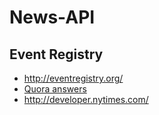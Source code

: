 # News-API

## Event Registry
* http://eventregistry.org/
* [Quora answers](https://www.quora.com/With-Google-News-API-going-away-what-is-the-best-option-to-add-a-company-news-search-feed-to-a-website)
* http://developer.nytimes.com/



